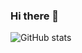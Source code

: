 ### Hi there 👋

![GitHub stats](https://github-readme-stats.vercel.app/api?username=brianlee1940x&count_private=true&show_icons=true&theme=light)

<!--
**Brian-Conner/brian-conner** is a ✨ _special_ ✨ repository because its `README.md` (this file) appears on your GitHub profile.

Here are some ideas to get you started:

- 🔭 I’m currently working on ...
- 🌱 I’m currently learning ...
- 👯 I’m looking to collaborate on ...
- 🤔 I’m looking for help with ...
- 💬 Ask me about ...
- 📫 How to reach me: ...
- 😄 Pronouns: ...
- ⚡ Fun fact: ...
-->
